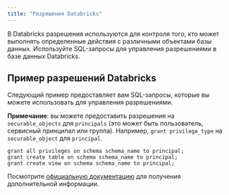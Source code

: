```yaml
---
title: "Разрешения Databricks"
---
```


В Databricks разрешения используются для контроля того, кто может выполнять определенные действия с различными объектами базы данных. Используйте SQL-запросы для управления разрешениями в базе данных Databricks.

## Пример разрешений Databricks

Следующий пример предоставляет вам SQL-запросы, которые вы можете использовать для управления разрешениями.

**Примечание**: вы можете предоставить разрешения на `securable_objects` для `principals` (это может быть пользователь, сервисный принципал или группа). Например, `grant privilege_type` на `securable_object` для `principal`.

```
grant all privileges on schema schema_name to principal;
grant create table on schema schema_name to principal;
grant create view on schema schema_name to principal;
```

Посмотрите [официальную документацию](https://docs.databricks.com/en/data-governance/unity-catalog/manage-privileges/privileges.html#privilege-types-by-securable-object-in-unity-catalog) для получения дополнительной информации.